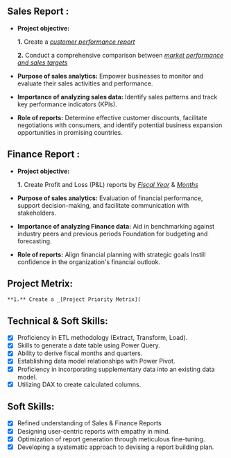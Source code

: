 ## Sales Report :


- **Project objective:** 

    **1.** Create a _[customer performance report](https://github.com/sujji3677/Excel-Sales-Analytics/blob/main/Customer%20Performance%20Report.pdf)_

    **2.** Conduct a comprehensive comparison between _[market performance and sales targets](https://github.com/sujji3677/Excel-Sales-Analytics/blob/main/Market%20Performance%20Vs%20Target.pdf)_

- **Purpose of sales analytics:** Empower businesses to monitor and evaluate their sales activities and performance.

- **Importance of analyzing sales data:** Identify sales patterns and track key performance indicators (KPIs).

- **Role of reports:** Determine effective customer discounts, facilitate negotiations with consumers, and identify potential business expansion opportunities in promising countries.


## Finance Report :

- **Project objective:** 

    **1.** Create Profit and Loss (P&L) reports by _[Fiscal Year](https://github.com/sujji3677/Excel-Sales-Analytics/blob/main/P%26L%20Statement%20by%20Fiscal%20Year.pdf)_ & _[Months](https://github.com/sujji3677/Excel-Sales-Analytics/blob/main/P%26L%20Statement%20by%20Fiscal%20Month.pdf)_ 


- **Purpose of sales analytics:** Evaluation of financial performance, support decision-making, and facilitate communication with stakeholders.

- **Importance of analyzing Finance data:** Aid in benchmarking against industry peers and previous periods Foundation for budgeting and forecasting.

- **Role of reports:** Align financial planning with strategic goals Instill confidence in the organization's financial outlook.
  
## Project Metrix:

    **1.** Create a _[Project Priority Metrix](
## Technical & Soft Skills:
- [x]	Proficiency in ETL methodology (Extract, Transform, Load).
- [x]	Skills to generate a date table using Power Query.
- [x]	Ability to derive fiscal months and quarters.
- [x]	Establishing data model relationships with Power Pivot.
- [x]	Proficiency in incorporating supplementary data into an existing data model.
- [x]	Utilizing DAX to create calculated columns.

## Soft Skills:
- [x]	Refined understanding of Sales & Finance Reports
- [x]	Designing user-centric reports with empathy in mind.
- [x]	Optimization of report generation through meticulous fine-tuning.
- [x]	Developing a systematic approach to devising a report building plan.
